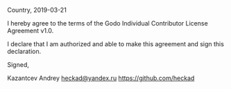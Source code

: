 Country, 2019-03-21

I hereby agree to the terms of the Godo Individual Contributor License
Agreement v1.0.

I declare that I am authorized and able to make this agreement and sign this
declaration.

Signed,

Kazantcev Andrey <heckad@yandex.ru> https://github.com/heckad